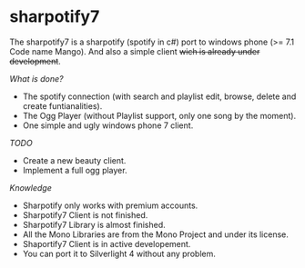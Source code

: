 # sharpotify7

The sharpotify7 is a sharpotify (spotify in c#) port to windows phone (>= 7.1 Code name Mango). And also a simple client ~~wich is already under development~~.

*What is done?*
- The spotify connection (with search and playlist edit, browse, delete and create funtianalities).
- The Ogg Player (without Playlist support, only one song by the moment).
- One simple and ugly windows phone 7 client.

*TODO*
- Create a new beauty client.
- Implement a full ogg player.

*Knowledge*
- Sharpotify only works with premium accounts.
- Sharpotify7 Client is not finished.
- Sharpotify7 Library is almost finished.
- All the Mono Libraries are from the Mono Project and under its license.
- Shaportify7 Client is in active developement.
- You can port it to Silverlight 4 without any problem.

